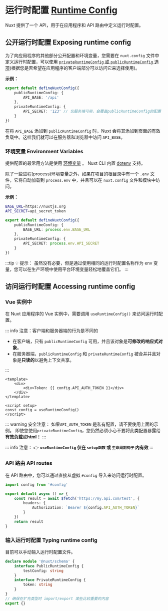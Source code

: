# 运行时配置 [Runtime Config](https://v3.nuxtjs.org/docs/usage/runtime-config/)

Nuxt 提供了一个 API，用于在应用程序和 API 路由中定义运行时配置。

## 公开运行时配置 Exposing runtime config

为了向应用程序的其他部分公开配置和环境变量，您需要在 `nuxt.config` 文件中定义运行时配置，可以使用
[`privateRuntimeConfig` 或 `publicRuntimeConfig` 选项](/directory-structure/nuxt.config#privateruntimeconfig)(根据您是否希望在应用程序的客户端部分可以访问它来选择使用)。

**示例：**

```ts [nuxt.config.ts]
export default defineNuxtConfig({
    publicRuntimeConfig: {
        API_BASE: '/api'
    },
    privateRuntimeConfig: {
        API_SECRET: '123' // 仅服务端可用，会覆盖publicRuntimeConfig的配置
    }
})
```

在将 `API_BASE` 添加到 `publicRuntimeConfig` 时，Nuxt 会将其添加到页面的有效负载中。这样我们就可以在服务器和浏览器中访问 `API_BASE`。

### 环境变量 Environment Variables

提供配置的最常用方法是使用 [环境变量](https://medium.com/chingu/an-introduction-to-environment-variables-and-how-to-use-them-f602f66d15fa) 。
Nuxt CLI 内置 [dotenv](https://github.com/motdotla/dotenv) 支持。

除了一些进程(process)环境变量之外，如果在项目的根目录中有一个 `.env` 文件，它将自动加载到 `process.env` 中，并且可以在 `nuxt.config` 文件和模块中访问。

**示例：**

```sh [.env]
BASE_URL=https://nuxtjs.org
API_SECRET=api_secret_token
```

```ts [nuxt.config.ts]
export default defineNuxtConfig({
    publicRuntimeConfig: {
        BASE_URL: process.env.BASE_URL
    },
    privateRuntimeConfig: {
        API_SECRET: process.env.API_SECRET
    }
})
```

:::tip 💡 提示：
虽然没有必要，但是通过使用相同的运行时配置名称作为 env 变量，您可以在生产环境中使用平台环境变量轻松地覆盖它们。
:::

## 访问运行时配置 Accessing runtime config

### Vue 实例中

在 Nuxt 应用程序的 Vue 实例中，需要调用 `useRuntimeConfig()` 来访问运行时配置。

::: info 注意：客户端和服务器端的行为是不同的

-   在客户端，只有 `publicRuntimeConfig` 可用，并且该对象是**可修改的响应式对象**。
-   在服务器端，`publicRuntimeConfig` 和 `privateRuntimeConfig` 被合并并且对象是**只读的**以避免上下文共享。

:::

```vue
<template>
    <div>
        <div>Token: {{ config.API_AUTH_TOKEN }}</div>
    </div>
</template>

<script setup>
const config = useRuntimeConfig()
</script>
```

::: warning 安全注意：
如果`API_AUTH_TOKEN` 是私有配置，请不要使用上面的示例。 即使您使用`privateRuntimeConfig`，您仍然必须小心不要将此类配置暴露给**有效负载**或**html**！
:::

::: info 注意：
👉 **`useRuntimeConfig` 仅在 `setup函数` 或 `生命周期钩子` 内有效**
:::

### API 路由 API routes

在 API 路由中，您可以通过直接从虚拟 `#config` 导入来访问运行时配置。

```ts
import config from '#config'

export default async () => {
    const result = await $fetch('https://my.api.com/test', {
        headers: {
            Authorization: `Bearer ${config.API_AUTH_TOKEN}`
        }
    })
    return result
}
```

### 输入运行时配置 Typing runtime config

目前可以手动输入运行时配置文件。

```ts [index.d.ts]
declare module '@nuxt/schema' {
    interface PublicRuntimeConfig {
        testConfig: string
    }
    interface PrivateRuntimeConfig {
        token: string
    }
}
// 确保在扩充类型时 import/export 某些比较重要的内容
export {}
```
